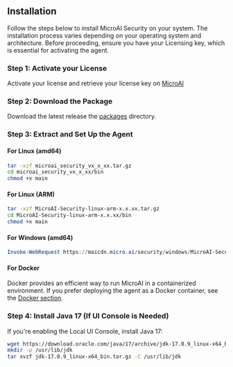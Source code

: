 ## Installation

Follow the steps below to install MicroAI Security on your system. The installation process varies depending on your operating system and architecture. Before proceeding, ensure you have your Licensing key, which is essential for activating the agent.

### Step 1: Activate your License

Activate your license and retrieve your license key on [MicroAI](https://micro.ai)

### Step 2: Download the Package

Download the latest release the [packages](packages/README.md) directory.

### Step 3: Extract and Set Up the Agent

#### **For Linux (amd64)**

```bash
tar -xzf microai_security_vx_x_xx.tar.gz
cd microai_security_vx_x_xx/bin
chmod +x main
```

#### **For Linux (ARM)**

```bash
tar -xzf MicroAI-Security-linux-arm-x.x.xx.tar.gz
cd MicroAI-Security-linux-arm-x.x.xx/bin
chmod +x main
```

#### **For Windows (amd64)**

```powershell
Invoke-WebRequest https://maicdn.micro.ai/security/windows/MicroAI-Security-windows-amd64-x.x.xx.exe -OutFile MicroAI-Security-windows-amd64-x.x.xx.exe
```

#### **For Docker**

Docker provides an efficient way to run MicroAI in a containerized environment. If you prefer deploying the agent as a Docker container, see the [Docker section](#docker).


### Step 4: Install Java 17 (If UI Console is Needed)

If you're enabling the Local UI Console, install Java 17:

```bash
wget https://download.oracle.com/java/17/archive/jdk-17.0.9_linux-x64_bin.tar.gz
mkdir -p /usr/lib/jdk
tar xvzf jdk-17.0.9_linux-x64_bin.tar.gz -C /usr/lib/jdk
```